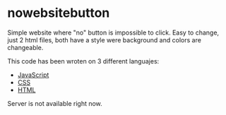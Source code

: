 # nowebsitebutton

Simple website where "no" button is impossible to click.
Easy to change, just 2 html files, both have a style were background and colors are changeable.

This code has been wroten on 3 different languajes:
* [JavaScript](https://developer.mozilla.org/en/docs/Web/JavaScript "JS Mozilla Website")
* [CSS](https://developer.mozilla.org/en/docs/Web/CSS "CSS Mozilla Website")
* [HTML](https://en.wikipedia.org/wiki/HTML "HTML Wikipedia Website")


Server is not available right now.

